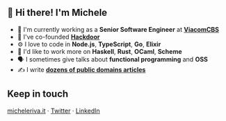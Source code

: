 ## 👋 Hi there! I'm Michele

- 🏢  I'm currently working as a **Senior Software Engineer** at **[ViacomCBS](https://viacbs.com)**
- 💼  I've co-founded **[Hackdoor](https://hackdoor.io)**
- ⚙️  I love to code in **Node.js**, **TypeScript**, **Go**, **Elixir**
- 🔭  I'd like to work more on **Haskell**, **Rust**, **OCaml**, **Scheme**
- 🗣  I sometimes give talks about **functional programming** and **OSS**
- ✍️  I write **[dozens of public domains articles](https://www.hackdoor.io/users/micheleriva)**

## Keep in touch
[micheleriva.it](https://www.micheleriva.it) · [Twitter](https://twitter.com/MicheleRivaCode) · [LinkedIn](https://www.linkedin.com/in/micheleriva95)
